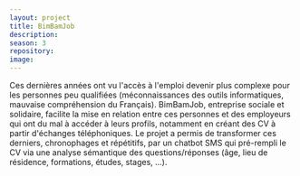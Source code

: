 ```yaml
---
layout: project
title: BimBamJob
description:
season: 3
repository:
image:
---
```


Ces dernières années ont vu l'accès à l'emploi devenir plus complexe pour les personnes peu qualifiées (méconnaissances des outils informatiques, mauvaise compréhension du Français). BimBamJob, entreprise sociale et solidaire, facilite la mise en relation entre ces personnes et des employeurs qui ont du mal à accéder à leurs profils, notamment en créant des CV à partir d'échanges téléphoniques. Le projet a permis de transformer ces derniers, chronophages et répétitifs, par un chatbot SMS qui pré-rempli le CV via une analyse sémantique des questions/réponses (âge, lieu de résidence, formations, études, stages, ...).
